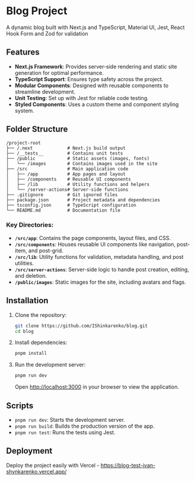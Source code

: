 
# Blog Project

A dynamic blog built with Next.js and TypeScript, Material UI, Jest, React Hook Form and Zod for validation

## Features

- **Next.js Framework**: Provides server-side rendering and static site generation for optimal performance.
- **TypeScript Support**: Ensures type safety across the project.
- **Modular Components**: Designed with reusable components to streamline development.
- **Unit Testing**: Set up with Jest for reliable code testing.
- **Styled Components**: Uses a custom theme and component styling system.

## Folder Structure

```
/project-root
├── /.next             # Next.js build output
├── /__tests__         # Contains unit tests
├── /public            # Static assets (images, fonts)
│   └── /images        # Contains images used in the site
├── /src               # Main application code
│   ├── /app           # App pages and layout
│   ├── /components    # Reusable UI components
│   ├── /lib           # Utility functions and helpers
│   └── /server-actions# Server-side functions
├── .gitignore         # Git ignored files
├── package.json       # Project metadata and dependencies
├── tsconfig.json      # TypeScript configuration
└── README.md          # Documentation file
```

### Key Directories:

- **`/src/app`**: Contains the page components, layout files, and CSS.
- **`/src/components`**: Houses reusable UI components like navigation, post-item, and post-grid.
- **`/src/lib`**: Utility functions for validation, metadata handling, and post utilities.
- **`/src/server-actions`**: Server-side logic to handle post creation, editing, and deletion.
- **`/public/images`**: Static images for the site, including avatars and flags.

## Installation

1. Clone the repository:
   ```bash
   git clone https://github.com/IShinkarenko/blog.git
   cd blog
   ```

2. Install dependencies:
   ```bash
   pnpm install
   ```

3. Run the development server:
   ```bash
   pnpm run dev
   ```

   Open [http://localhost:3000](http://localhost:3000) in your browser to view the application.

## Scripts

- `pnpm run dev`: Starts the development server.
- `pnpm run build`: Builds the production version of the app.
- `pnpm run test`: Runs the tests using Jest.

## Deployment

Deploy the project easily with Vercel - https://blog-test-ivan-shynkarenko.vercel.app/
